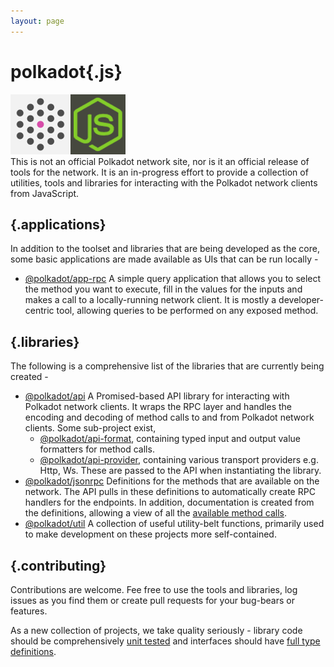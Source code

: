 ```yaml
---
layout: page
---
```


# polkadot{.js}

<div class="header-js-logo"><img src="/assets/polkadot-logo.png" class="polkadot"><img src="/assets/nodejs-logo.png" class="node"></div>
This is not an official Polkadot network site, nor is it an official release of tools for the network. It is an in-progress effort to provide a collection of utilities, tools and libraries for interacting with the Polkadot network clients from JavaScript.

## {.applications}

In addition to the toolset and libraries that are being developed as the core, some basic applications are made available as UIs that can be run locally -

- [@polkadot/app-rpc](https://github.com/polkadot-js/app-rpc) A simple query application that allows you to select the method you want to execute, fill in the values for the inputs and makes a call to a locally-running network client. It is mostly a developer-centric tool, allowing queries to be performed on any exposed method.

## {.libraries}

The following is a comprehensive list of the libraries that are currently being created -

- [@polkadot/api](https://github.com/polkadot-js/api) A Promised-based API library for interacting with Polkadot network clients. It wraps the RPC layer and handles the encoding and decoding of method calls to and from Polkadot network clients. Some sub-project exist,
  - [@polkadot/api-format](https://github.com/polkadot-js/api-format), containing typed input and output value formatters for method calls.
  - [@polkadot/api-provider](https://github.com/polkadot-js/api-provider), containing various transport providers e.g. Http, Ws. These are passed to the API when instantiating the library.
- [@polkadot/jsonrpc](https://github.com/polkadot-js/jsonrpc) Definitions for the methods that are available on the network. The API pulls in these definitions to automatically create RPC handlers for the endpoints. In addition, documentation is created from the definitions, allowing a view of all the [available method calls](https://github.com/polkadot-js/jsonrpc/tree/master/docs).
- [@polkadot/util](https://github.com/polkadot-js/util) A collection of useful utility-belt functions, primarily used to make development on these projects more self-contained.

## {.contributing}

Contributions are welcome. Fee free to use the tools and libraries, log issues as you find them or create pull requests for your bug-bears or features.

As a new collection of projects, we take quality seriously - library code should be comprehensively [unit tested](https://facebook.github.io/jest/) and interfaces should have [full type definitions](https://flow.org/).
